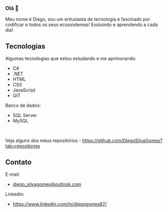 ### Olá 👋

Meu nome é Diego, sou um entusiasta de tecnologia e fascinado por codificar e todos os seus ecossistemas! Evoluindo e aprendendo a cada dia! 

## Tecnologias

Algumas tecnologias que estou estudando e me aprimorando:
- C#
- .NET
- HTML
- CSS
- JavaScript
- GIT


Banco de dados:
- SQL Server
- MySQL


<br>

Veja alguns dos meus repositórios - https://github.com/DiegoSilvaGomes?tab=repositories
 
## Contato

E-mail:
- diego_silvagomes@outlook.com

Linkedin:
- https://www.linkedin.com/in/diegogomes87/
